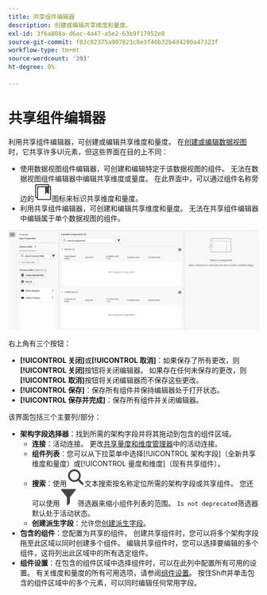 ```yaml
---
title: 共享组件编辑器
description: 创建或编辑共享维度和量度。
exl-id: 3f6a808a-d6ac-4a47-a5e2-63b9f17952e8
source-git-commit: f03c82375a907821c8e3f40b32b4d4200a47323f
workflow-type: tm+mt
source-wordcount: '393'
ht-degree: 0%

---
```


# 共享组件编辑器

利用共享组件编辑器，可创建或编辑共享维度和量度。 在[创建或编辑数据视图](/help/data-views/create-dataview.md)时，它共享许多UI元素，但这些界面在目的上不同：

* 使用数据视图组件编辑器，可创建和编辑特定于该数据视图的组件。 无法在数据视图组件编辑器中编辑共享维度或量度。 在此界面中，可以通过组件名称旁边的![共享组件图标](/help/assets/icons/CCLibrary.svg)图标来标识共享维度和量度。
* 利用共享组件编辑器，可创建和编辑共享维度和量度。 无法在共享组件编辑器中编辑属于单个数据视图的组件。

![组件编辑器屏幕快照](assets/component-editor.png)

右上角有三个按钮：

* **[!UICONTROL 关闭]**&#x200B;或&#x200B;**[!UICONTROL 取消]**：如果保存了所有更改，则&#x200B;**[!UICONTROL 关闭]**&#x200B;按钮将关闭编辑器。 如果存在任何未保存的更改，则&#x200B;**[!UICONTROL 取消]**&#x200B;按钮将关闭编辑器而不保存这些更改。
* **[!UICONTROL 保存]**：保存所有组件并保持编辑器处于打开状态。
* **[!UICONTROL 保存并完成]**：保存所有组件并关闭编辑器。

该界面包括三个主要列/部分：

* **架构字段选择器**：找到所需的架构字段并将其拖动到包含的组件区域。
   * **连接**：活动连接。 更改[共享量度和维度管理器](smd-overview.md)中的活动连接。
   * **组件列表**：您可以从下拉菜单中选择[!UICONTROL 架构字段]（全新共享维度和量度）或[!UICONTROL 量度和维度]（现有共享组件）。
   * **搜索**：使用![搜索图标](/help/assets/icons/Search.svg)文本搜索按名称定位所需的架构字段或共享组件。 您还可以使用![筛选器图标](/help/assets/icons/Filter.svg)筛选器来缩小组件列表的范围。 `Is not deprecated`筛选器默认处于活动状态。
   * **创建派生字段**：允许您[创建派生字段](/help/data-views/derived-fields/derived-fields.md)。
* **包含的组件**：您配置为共享的组件。 创建共享组件时，您可以将多个架构字段拖至此区域以同时创建多个组件。 编辑共享组件时，您可以选择要编辑的多个组件，这将列出此区域中的所有选定组件。
* **组件设置**：在包含的组件区域中选择组件时，可以在此列中配置所有可用的设置。 有关维度和量度的所有可用选项，请参阅[组件设置](/help/data-views/component-settings/overview.md)。 按住Shift并单击包含的组件区域中的多个元素，可以同时编辑任何常用字段。

